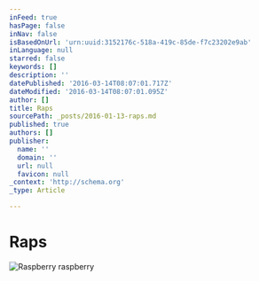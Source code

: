 ```yaml
---
inFeed: true
hasPage: false
inNav: false
isBasedOnUrl: 'urn:uuid:3152176c-518a-419c-85de-f7c23202e9ab'
inLanguage: null
starred: false
keywords: []
description: ''
datePublished: '2016-03-14T08:07:01.717Z'
dateModified: '2016-03-14T08:07:01.095Z'
author: []
title: Raps
sourcePath: _posts/2016-01-13-raps.md
published: true
authors: []
publisher:
  name: ''
  domain: ''
  url: null
  favicon: null
_context: 'http://schema.org'
_type: Article

---
```

# Raps
![Raspberry raspberry](https://s3-us-west-2.amazonaws.com/the-grid-img/p/de0ce3f0821c5b1ec2e28a9e500c117571f63be2.png)